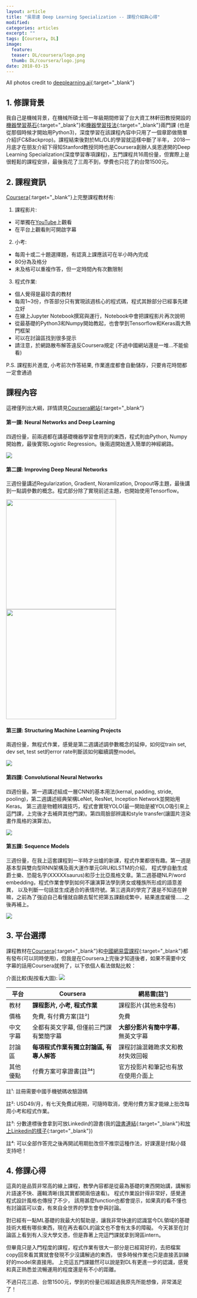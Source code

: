 ```yaml
---
layout: article
title: "吳恩達 Deep Learning Specialization -- 課程介紹與心得"
modified:
categories: articles
excerpt: ""
tags: [Coursera, DL]
image:
  feature: 
  teaser: DL/coursera/logo.png
  thumb: DL/coursera/logo.jpng
date: 2018-03-15
---
```

All photos credit to [deeplearning.ai](https://www.deeplearning.ai){:target="_blank"}

## 1. 修課背景

我自己是機械背景，在機械所碩士班一年級期間修習了台大資工林軒田教授開設的[機器學習基石][1]{:target="_blank"}和[機器學習技法][2]{:target="_blank"}兩門課
(也是從那個時候才開始用Python3)，深度學習在該課程內容中只用了一個章節做簡單介紹(FC&Backprop)。課程結束後對於ML/DL的學習就這樣中斷了半年，
2018一月底才在朋友介紹下得知Stanford教授同時也是Coursera創辦人吳恩達開的Deep Learning Specialization(深度學習專項課程)，五門課程共16周份量，但實際上是很輕鬆的課程安排，最後我花了三周不到，學費也只花了約台幣1500元。

## 2. 課程資訊
[Coursera][4]{:target="_blank"}上完整課程教材有:

1. 課程影片: 
  * 可單獨在[YouTube][3]上觀看
  * 在平台上觀看則可開啟字幕
2. 小考: 
  * 每周十或二十題選擇題，有認真上課應該可在半小時內完成
  * 80分為及格分
  * 未及格可以重複作答，但一定時間內有次數限制
3. 程式作業:
  * 個人覺得是最珍貴的教材
  * 每周1~3份，作答部分只有實現該週核心的程式碼，程式其餘部分已經事先建立好
  * 在線上Jupyter Notebook撰寫與運行，Notebook中會把課程影片再次說明
  * 從最基礎的Python3和Numpy開始教起，也會學到Tensorflow和Keras兩大熱門框架
  * 可以在討論區找到很多提示
  * 請注意，於網路散布解答違反Coursera規定 (不過中國網站還是一堆...不能偷看)
  
P.S. 課程影片進度, 小考前次作答結果, 作業進度都會自動儲存，只要肯花時間都一定會通過

## 課程內容
這裡僅列出大綱，詳情請見[Coursera網站][4]{:target="_blank"}

#### 第一課: Neural Networks and Deep Learning
四週份量，前兩週都在講基礎機器學習會用到的東西，程式則由Python, Numpy開始教，最後實現Logistic Regression。後兩週開始進入簡單的神經網路。

<img src="../../images/DL/coursera/c1.jpg" border="0">

#### 第二課: Improving Deep Neural Networks
三週份量講述Regularization, Gradient, Noramlization, Dropout等主題，最後講到一點調參數的概念。程式部分除了實現前述主題，也開始使用Tensorflow。

<img src="../../images/DL/coursera/c2.gif" width="300" align="middle"> <img src="../../images/DL/coursera/opt1.gif" width="300" align="middle">

#### 第三課: Structuring Machine Learning Projects
兩週份量，無程式作業，感覺是第二週講述調參數概念的延伸，如何從train set, dev set, test set的error rate判斷該如何繼續調整model。

<img src="../../images/DL/coursera/c3.jpg" border="0">

#### 第四課: Convolutional Neural Networks
四週份量。第一週講述組成一層CNN的基本用法(kernal, padding, stride, pooling)，第二週講述經典架構LeNet, ResNet, Inception Network並開始用Keras。
第三週是物體辨識技巧，程式會實現YOLO(最一開始是被YOLO吸引來上這門課，上完後才去補齊其他門課)。第四周臉部辨識和style transfer(讓圖片渲染畫作風格的演算法)。

<img src="../../images/DL/coursera/c4.png" border="0">

#### 第五課: Sequence Models
三週份量，在我上這套課程到一半時才出爐的新課，程式作業都很有趣。第一週是基本型與雙向型RNN架構及兩大運作單元GRU和LSTM的介紹，
程式學自動生成爵士樂、恐龍名字(XXXXXsaurus)和莎士比亞風格文章。第二週基礎NLP/word embedding，程式作業會學到如何不讓演算法學到男女或種族所形成的語意差異，
以及判斷一句話並生成適合的表情符號。第三週真的學完了還是不知道在幹嘛，之前為了強迫自己看懂就自願去幫忙把第五課翻成繁中，結果進度緩慢......之後再補上。

<img src="../../images/DL/coursera/c5.png" border="0">

## 3. 平台選擇
課程教材在[Coursera][4]{:target="_blank"}和[中國網易雲課程][5]{:target="_blank"}都有發布(可以同時使用)，但我是在Coursera上完後才知道後者，如果不需要中文字幕的話用Coursera就夠了，以下依個人看法做點比較：

介面比較(點按看大圖):
<a target="_blank" href="../../images/DL/coursera/preview.jpg"><img src="../../images/DL/coursera/preview.jpg" border="0"></a>

| 平台     | Coursera                                 | 網易雲[註¹]       
| -------- | ---------------------------------------- | --------------------- 
| 教材     | **課程影片, 小考, 程式作業**             | 課程影片(其他未發布) 
| 價格     | 免費, 有付費方案[註²]                    | 免費
| 中文字幕 | 全都有英文字幕, 但僅前三門課有繁簡字幕   | **大部分影片有簡中字幕**，無英文字幕      
| 討論區   | **每項程式作業有獨立討論區, 有專人解答** | 課程討論混雜跪求文和教材失效回報     
| 其他優點 | 付費方案可拿證書[註³⁴]                    | 官方投影片和筆記也有放在使用介面上

註¹: 註冊需要中國手機號碼收驗證碼

註²: USD49/月，有七天免費試用期，可隨時取消，使用付費方案才能線上批改每周小考和程式作業。

註³: 分數達標後會拿到可放Linkedin的證書(我的[證書連結][6]{:target="_blank"}和[放上Linkedin的樣子][7]{:target="_blank"})

註⁴: 可以全部作答完之後再開試用期批改但不推崇這種作法，好課還是付點小錢支持吧！


## 4. 修課心得

這真的是品質非常高的線上課程，教學內容都是從最為基礎的東西開始講，講解影片語速不快、邏輯清晰(我其實都開兩倍速看)。
程式作業設計得非常好，感覺連程式設計風格也傳授了不少，
該用甚麼function也都會提示，如果真的看不懂也有討論區可以查，有來自全世界的學生會參與討論。

對已經有一點ML基礎的我最大的幫助是，讓我非常快速的認識當今DL領域的基礎技術大概有哪些東西，現在再去看DL的論文也不會有太多的障礙。
今天甚至在討論區上看到有人沒大學文憑，但是靠著上完這門課就拿到灣區intern。

但畢竟只是入門程度的課程，程式作業有很大一部分是已經寫好的，去把檔案copy回來看其實就會發現不少沒講解過的東西，
很多時候作業也只是直接丟訓練好的model來直接用。
上完這五門課雖然可以說是對DL有更進一步的認識，感覺和真正熟悉並流暢運用的程度還是有不小的距離。

不過只花三週、台幣1500元，學到的份量已經超過我原先所能想像，非常滿足了！


[1]:https://www.csie.ntu.edu.tw/~htlin/course/mlfound16fall/
[2]:https://www.csie.ntu.edu.tw/~htlin/course/mltech17spring/
[3]:https://www.youtube.com/channel/UCcIXc5mJsHVYTZR1maL5l9w/playlists
[4]:https://www.coursera.org/specializations/deep-learning
[5]:https://mooc.study.163.com/smartSpec/detail/1001319001.htm
[6]:https://www.coursera.org/account/accomplishments/specialization/certificate/M73YAN978SSX
[7]:https://www.linkedin.com/in/wei-hsiang-wang-60841b108/